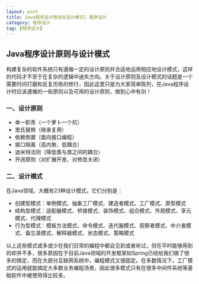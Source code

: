 ```yaml
---
layout: post
title: Java程序设计原则与设计模式| 程序设计
category: 程序设计
tag: [程序设计]
---
```


## Java程序设计原则与设计模式

构建复杂的软件系统只有遵循一定的设计原则并合适地运用相应地设计模式，这样的代码才不至于在复杂的逻辑中迷失方向。关于设计原则及设计模式的话题是一个需要时间打磨和反复历练的修行，因此这里只是为大家简单陈列，在Java程序设计时应该遵循的一些原则以及可用的设计原则，做到心中有剑！

### 一、设计原则

- 单一职责（一个萝卜一个坑）
- 里氏替换（继承复用）
- 依赖倒置（面向接口编程）
- 接口隔离（高内聚、低耦合）
- 迪米特法则（降低类与类之间的耦合）
- 开闭原则（对扩展开发、对修改关闭）

### 二、设计模式

在Java领域，大概有23种设计模式，它们分别是：

- 创建型模式：单例模式、抽象工厂模式、建造者模式、工厂模式、原型模式
- 结构型模式：适配器模式、桥接模式、装饰模式、组合模式、外观模式、享元模式、代理模式
- 行为型模式：模板方法模式、命令模式、迭代器模式、观察者模式、中介者模式、备忘录模式、解释器模式、状态模式、策略模式

以上这些模式或多或少在我们日常的编程中都会见到或者听过，但在平时能够用到的却并不多，很多原因在于目前Java领域的开发框架如Spring已经给我们做了很多的限定，而在大部分互联网系统中，编程模式又很固定。在多数情况下，工厂模式的运用就能搞定大多数业务编程场景，因此很多模式只有在很多中间件系统等基础软件中被使用得比较多。
